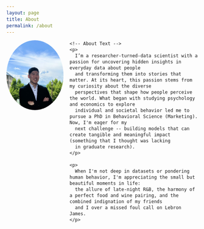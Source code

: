 ```yaml
---
layout: page
title: About
permalink: /about
---
```


<section class="about-content">
  <div class="about-container">
    <!-- Profile Image -->
    <img 
      src="../profile.jpg" 
      alt="Jeffrey Kang" 
      style="float: left; margin-right: 1rem; width: 150px; border-radius: 50%;"
    >
    
    <!-- About Text -->
    <p>
      I’m a researcher-turned-data scientist with a passion for uncovering hidden insights in everyday data about people 
      and transforming them into stories that matter. At its heart, this passion stems from my curiosity about the diverse 
      perspectives that shape how people perceive the world. What began with studying psychology and economics to explore 
      individual and societal behavior led me to pursue a PhD in Behavioral Science (Marketing). Now, I'm eager for my 
      next challenge -- building models that can create tangible and meaningful impact (something that I thought was lacking 
      in graduate research).
    </p>
    
    <p>
      When I'm not deep in datasets or pondering human behavior, I'm appreciating the small but beautiful moments in life: 
      the allure of late-night R&B, the harmony of a perfect food and wine pairing, and the combined indignation of my friends 
      and I over a missed foul call on Lebron James.
    </p>
  </div>
</section>
